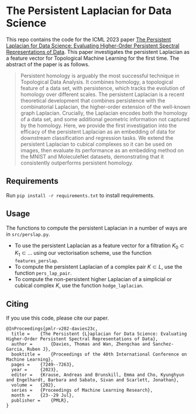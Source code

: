 # The Persistent Laplacian for Data Science

This repo contains the code for the ICML 2023 paper [The Persistent Laplacian for Data Science: Evaluating Higher-Order Persistent Spectral Representations of Data](https://proceedings.mlr.press/v202/davies23c.html). This paper investigates the persistent Laplacian as a feature vector for Topological Machine Learning for the first time. The abstract of the paper is as follows.

> Persistent homology is arguably the most successful technique in Topological Data Analysis. It combines homology, a topological feature of a data set, with persistence, which tracks the evolution of homology over different scales. The persistent Laplacian is a recent theoretical development that combines persistence with the combinatorial Laplacian, the higher-order extension of the well-known graph Laplacian. Crucially, the Laplacian encodes both the homology of a data set, and some additional geometric information not captured by the homology. Here, we provide the first investigation into the efficacy of the persistent Laplacian as an embedding of data for downstream classification and regression tasks. We extend the persistent Laplacian to cubical complexes so it can be used on images, then evaluate its performance as an embedding method on the MNIST and MoleculeNet datasets, demonstrating that it consistently outperforms persistent homology.

## Requirements

Run `pip install -r requirements.txt` to install requirements.

## Usage 

The functions to compute the persistent Laplacian in a number of ways are in `src/perslap.py`.

- To use the persistent Laplacian as a feature vector for a filtration $K_0 \subset K_1 \subset \dots$ using our vectorisation scheme, use the function `features_perslap`. 
- To compute the persistent Laplacian of a complex pair $K \subset L$, use the function `pers_lap_pair`.
- To compute the non-persistent higher Laplacian of a simplicial or cubical complex $K$, use the function `hodge_laplacian`.

## Citing

If you use this code, please cite our paper.

```
@InProceedings{pmlr-v202-davies23c,
  title = 	 {The Persistent {L}aplacian for Data Science: Evaluating Higher-Order Persistent Spectral Representations of Data},
  author =       {Davies, Thomas and Wan, Zhengchao and Sanchez-Garcia, Ruben J},
  booktitle = 	 {Proceedings of the 40th International Conference on Machine Learning},
  pages = 	 {7249--7263},
  year = 	 {2023},
  editor = 	 {Krause, Andreas and Brunskill, Emma and Cho, Kyunghyun and Engelhardt, Barbara and Sabato, Sivan and Scarlett, Jonathan},
  volume = 	 {202},
  series = 	 {Proceedings of Machine Learning Research},
  month = 	 {23--29 Jul},
  publisher =    {PMLR},
}
```
